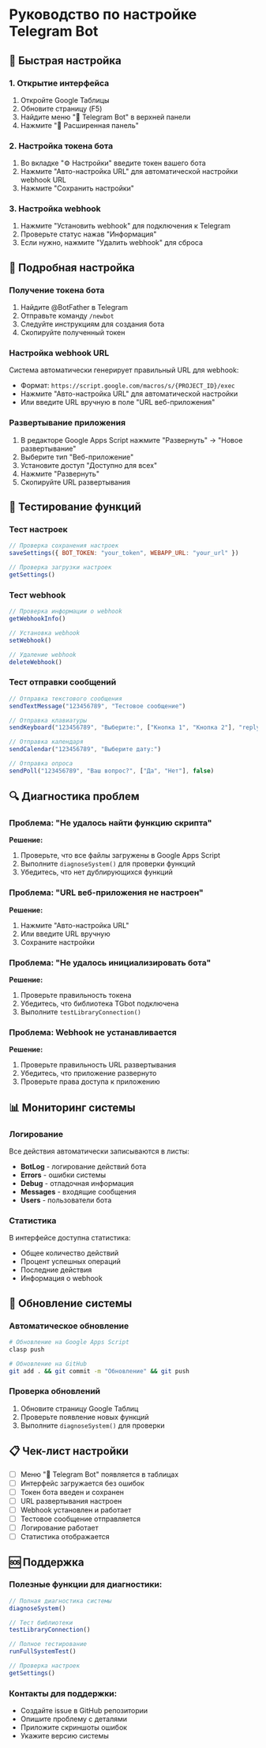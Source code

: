 # Руководство по настройке Telegram Bot

## 🚀 Быстрая настройка

### 1. Открытие интерфейса
1. Откройте Google Таблицы
2. Обновите страницу (F5)
3. Найдите меню "🤖 Telegram Bot" в верхней панели
4. Нажмите "🚀 Расширенная панель"

### 2. Настройка токена бота
1. Во вкладке "⚙️ Настройки" введите токен вашего бота
2. Нажмите "Авто-настройка URL" для автоматической настройки webhook URL
3. Нажмите "Сохранить настройки"

### 3. Настройка webhook
1. Нажмите "Установить webhook" для подключения к Telegram
2. Проверьте статус нажав "Информация"
3. Если нужно, нажмите "Удалить webhook" для сброса

## 🔧 Подробная настройка

### Получение токена бота
1. Найдите @BotFather в Telegram
2. Отправьте команду `/newbot`
3. Следуйте инструкциям для создания бота
4. Скопируйте полученный токен

### Настройка webhook URL
Система автоматически генерирует правильный URL для webhook:
- Формат: `https://script.google.com/macros/s/{PROJECT_ID}/exec`
- Нажмите "Авто-настройка URL" для автоматической настройки
- Или введите URL вручную в поле "URL веб-приложения"

### Развертывание приложения
1. В редакторе Google Apps Script нажмите "Развернуть" → "Новое развертывание"
2. Выберите тип "Веб-приложение"
3. Установите доступ "Доступно для всех"
4. Нажмите "Развернуть"
5. Скопируйте URL развертывания

## 🧪 Тестирование функций

### Тест настроек
```javascript
// Проверка сохранения настроек
saveSettings({ BOT_TOKEN: "your_token", WEBAPP_URL: "your_url" })

// Проверка загрузки настроек
getSettings()
```

### Тест webhook
```javascript
// Проверка информации о webhook
getWebhookInfo()

// Установка webhook
setWebhook()

// Удаление webhook
deleteWebhook()
```

### Тест отправки сообщений
```javascript
// Отправка текстового сообщения
sendTextMessage("123456789", "Тестовое сообщение")

// Отправка клавиатуры
sendKeyboard("123456789", "Выберите:", ["Кнопка 1", "Кнопка 2"], "reply")

// Отправка календаря
sendCalendar("123456789", "Выберите дату:")

// Отправка опроса
sendPoll("123456789", "Ваш вопрос?", ["Да", "Нет"], false)
```

## 🔍 Диагностика проблем

### Проблема: "Не удалось найти функцию скрипта"
**Решение:**
1. Проверьте, что все файлы загружены в Google Apps Script
2. Выполните `diagnoseSystem()` для проверки функций
3. Убедитесь, что нет дублирующихся функций

### Проблема: "URL веб-приложения не настроен"
**Решение:**
1. Нажмите "Авто-настройка URL"
2. Или введите URL вручную
3. Сохраните настройки

### Проблема: "Не удалось инициализировать бота"
**Решение:**
1. Проверьте правильность токена
2. Убедитесь, что библиотека TGbot подключена
3. Выполните `testLibraryConnection()`

### Проблема: Webhook не устанавливается
**Решение:**
1. Проверьте правильность URL развертывания
2. Убедитесь, что приложение развернуто
3. Проверьте права доступа к приложению

## 📊 Мониторинг системы

### Логирование
Все действия автоматически записываются в листы:
- **BotLog** - логирование действий бота
- **Errors** - ошибки системы
- **Debug** - отладочная информация
- **Messages** - входящие сообщения
- **Users** - пользователи бота

### Статистика
В интерфейсе доступна статистика:
- Общее количество действий
- Процент успешных операций
- Последние действия
- Информация о webhook

## 🔄 Обновление системы

### Автоматическое обновление
```bash
# Обновление на Google Apps Script
clasp push

# Обновление на GitHub
git add . && git commit -m "Обновление" && git push
```

### Проверка обновлений
1. Обновите страницу Google Таблиц
2. Проверьте появление новых функций
3. Выполните `diagnoseSystem()` для проверки

## 📋 Чек-лист настройки

- [ ] Меню "🤖 Telegram Bot" появляется в таблицах
- [ ] Интерфейс загружается без ошибок
- [ ] Токен бота введен и сохранен
- [ ] URL развертывания настроен
- [ ] Webhook установлен и работает
- [ ] Тестовое сообщение отправляется
- [ ] Логирование работает
- [ ] Статистика отображается

## 🆘 Поддержка

### Полезные функции для диагностики:
```javascript
// Полная диагностика системы
diagnoseSystem()

// Тест библиотеки
testLibraryConnection()

// Полное тестирование
runFullSystemTest()

// Проверка настроек
getSettings()
```

### Контакты для поддержки:
- Создайте issue в GitHub репозитории
- Опишите проблему с деталями
- Приложите скриншоты ошибок
- Укажите версию системы 